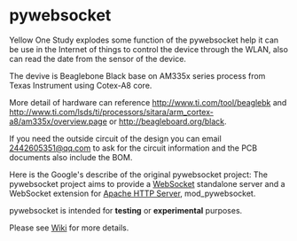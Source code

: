 
# pywebsocket #
Yellow One Study explodes some function of the pywebsocket help it can be use in the Internet of things to control the device through the WLAN, also can read the date from the sensor of the device.

The devive is Beaglebone Black base on AM335x series process from Texas Instrument using Cotex-A8 core.

More detail of hardware can reference http://www.ti.com/tool/beaglebk and http://www.ti.com/lsds/ti/processors/sitara/arm_cortex-a8/am335x/overview.page or http://beagleboard.org/black. 

If you need the outside circuit of the design you can email 2442605351@qq.com to ask for the circuit information and the PCB documents also include the BOM. 

Here is the Google's describe of the original pywebsocket project:
The pywebsocket project aims to provide a [WebSocket](https://tools.ietf.org/html/rfc6455) standalone server and a WebSocket extension for [Apache HTTP Server](https://httpd.apache.org/), mod\_pywebsocket.

pywebsocket is intended for **testing** or **experimental** purposes.

Please see [Wiki](../../wiki) for more details.
